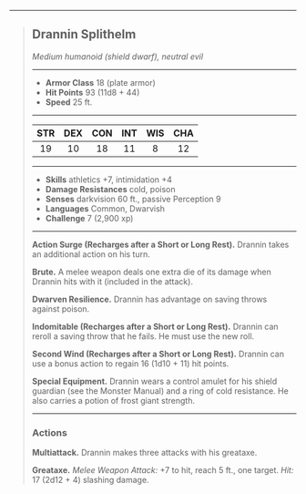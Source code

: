 ***
> ## Drannin Splithelm
> *Medium humanoid (shield dwarf), neutral evil*
> 
> ***
> 
> - **Armor Class** 18 (plate armor)
> - **Hit Points** 93 (11d8 + 44)
> - **Speed** 25 ft.
> 
> ***
> 
> |STR|DEX|CON|INT|WIS|CHA|
> |:---:|:---:|:---:|:---:|:---:|:---:|
> |19|10|18|11|8|12|
> 
> ***
> 
> - **Skills** athletics +7, intimidation +4
> - **Damage Resistances** cold, poison
> - **Senses** darkvision 60 ft., passive Perception 9
> - **Languages** Common, Dwarvish
> - **Challenge** 7 (2,900 xp)
> 
> ***
> 
> **Action Surge (Recharges after a Short or Long Rest).** Drannin takes an additional action on his turn.
> 
> **Brute.** A melee weapon deals one extra die of its damage when Drannin hits with it (included in the attack).
> 
> **Dwarven Resilience.** Drannin has advantage on saving throws against poison.
> 
> **Indomitable (Recharges after a Short or Long Rest).** Drannin can reroll a saving throw that he fails. He must use the new roll.
> 
> **Second Wind (Recharges after a Short or Long Rest).** Drannin can use a bonus action to regain 16 (1d10 + 11) hit points.
> 
> **Special Equipment.** Drannin wears a control amulet for his shield guardian (see the Monster Manual) and a ring of cold resistance. He also carries a potion of frost giant strength.
> 
> ***
> 
> ### Actions
> **Multiattack.** Drannin makes three attacks with his greataxe.
> 
> **Greataxe.** *Melee Weapon Attack:* +7 to hit, reach 5 ft., one target. *Hit:* 17 (2d12 + 4) slashing damage.